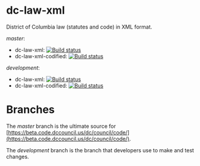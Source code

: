 # dc-law-xml

District of Columbia law (statutes and code) in XML format.

_master_: 
* dc-law-xml: [![Build status](https://ci.appveyor.com/api/projects/status/l9vfnxerqha83s03/branch/master?svg=true)](https://ci.appveyor.com/project/oll-team/dc-law-xml/branch/master)
* dc-law-xml-codified: [![Build status](https://ci.appveyor.com/api/projects/status/wb6trqoafekw8qka/branch/master?svg=true)](https://ci.appveyor.com/project/oll-team/dc-law-xml-codified/branch/master)

_development_: 
* dc-law-xml: [![Build status](https://ci.appveyor.com/api/projects/status/l9vfnxerqha83s03/branch/development?svg=true)](https://ci.appveyor.com/project/oll-team/dc-law-xml/branch/development)
* dc-law-xml-codified: [![Build status](https://ci.appveyor.com/api/projects/status/wb6trqoafekw8qka/branch/development?svg=true)](https://ci.appveyor.com/project/oll-team/dc-law-xml-codified/branch/development)


# Branches

The _master_ branch is the ultimate source for [https://beta.code.dccouncil.us/dc/council/code/](https://beta.code.dccouncil.us/dc/council/code/).

The _development_ branch is the branch that developers use to make and test changes.

